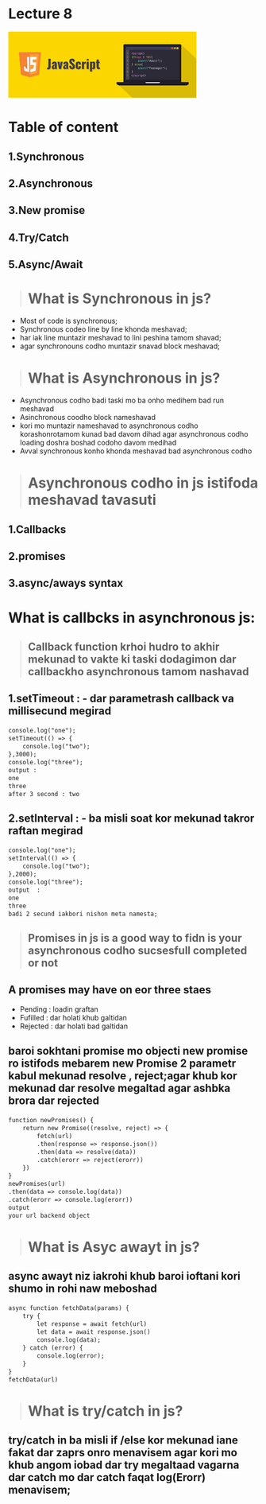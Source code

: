 # Lecture 8
![](./%D0%91%D0%B5%D0%B7%20%D0%BD%D0%B0%D0%B7%D0%B2%D0%B0%D0%BD%D0%B8%D1%8F%20(2).png)
# Table of content
## 1.Synchronous
## 2.Asynchronous
## 3.New promise
## 4.Try/Catch
## 5.Async/Await
># What is Synchronous in js?
- Most of code is synchronous;
- Synchronous codeo line by line khonda meshavad;
- har iak line muntazir meshavad to lini peshina tamom shavad;
- agar synchronouns codho muntazir snavad block meshavad;
># What is Asynchronous in js?
- Asynchronous codho badi taski mo ba onho medihem bad run meshavad
- Asinchronous coodho block nameshavad
- kori mo muntazir nameshavad to asynchronous codho korashonrotamom kunad bad davom dihad agar asynchronous codho loading doshra boshad codoho davom medihad
- Avval synchronous konho khonda meshavad bad asynchronous codho
># Asynchronous codho in js istifoda meshavad tavasuti
## 1.Callbacks
## 2.promises
## 3.async/aways syntax 
# What is callbcks in asynchronous js:
>## Callback function krhoi hudro to akhir mekunad to vakte ki taski dodagimon dar callbackho asynchronous tamom nashavad
## 1.setTimeout : - dar parametrash callback va millisecund megirad
```
console.log("one");
setTimeout(() => {
    console.log("two");
},3000);
console.log("three");
output : 
one
three
after 3 second : two
```
## 2.setInterval : - ba misli soat kor mekunad takror raftan megirad
```
console.log("one");
setInterval(() => {
    console.log("two");
},2000);
console.log("three");
output  :
one
three 
badi 2 secund iakbori nishon meta namesta;
```
>## Promises in js is a good way to fidn is your asynchronous codho sucsesfull completed or not
## A promises may have on eor three staes
- Pending : loadin graftan
- Fufilled : dar holati khub galtidan
- Rejected : dar holati bad galtidan
## baroi sokhtani promise mo objecti new promise ro istifods mebarem new Promise 2 parametr kabul mekunad resolve , reject;agar khub kor mekunad dar resolve megaltad agar ashbka brora dar rejected
```
function newPromises() {
    return new Promise((resolve, reject) => {
        fetch(url)
        .then(response => response.json())
        .then(data => resolve(data))
        .catch(erorr => reject(erorr))
    })
}
newPromises(url)
.then(data => console.log(data))
.catch(erorr => console.log(erorr))
output 
your url backend object
```
># What is Asyc awayt in js?
## async awayt niz iakrohi khub baroi ioftani kori shumo in rohi naw meboshad
```
async function fetchData(params) {
    try {
        let response = await fetch(url)
        let data = await response.json()
        console.log(data);
    } catch (error) {
        console.log(error);
    }
}
fetchData(url)
```
># What is try/catch in js?
## try/catch in ba misli if /else kor mekunad iane fakat dar zaprs onro menavisem agar kori mo khub angom iobad dar try megaltaad vagarna dar catch mo dar catch faqat  log(Erorr) menavisem;